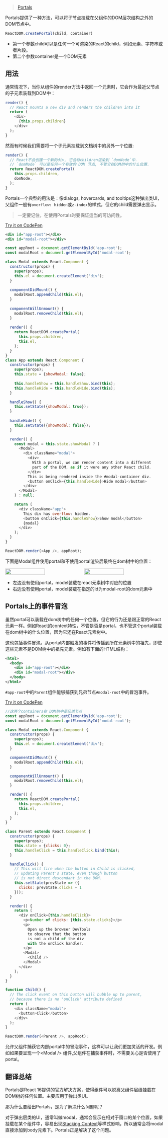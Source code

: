 >[Portals](https://reactjs.org/docs/portals.html)

Portals提供了一种方法，可以将子节点挂载在父组件的DOM层次结构之外的DOM节点中。

```javascript
ReactDOM.createPortal(child, container)
```

- 第一个参数child可以是任何一个可渲染的React的child，例如元素、字符串或者片段。
- 第二个参数container是一个DOM元素

## 用法

通常情况下，当你从组件的render方法中返回一个元素时，它会作为最近父节点的子元素装载到DOM中：

```javascript
render() {
  // React mounts a new div and renders the children into it
  return (
    <div>
      {this.props.children}
    </div>
  );
}
```

然而有时候我们需要将一个子元素挂载到文档树中的另外一个位置:

```javascript
render() {
  // React不会创建一个新的div, 它会将children渲染到 `domNode`中.
  // `domNode` 可以是任何一个有效的 DOM 节点, 不管它在DOM树中的什么位置.
  return ReactDOM.createPortal(
    this.props.children,
    domNode,
  );
}
```

Portals一个典型的用法是：像dialogs, hovercards, and tooltips这种弹出类UI，父组件一般有`overflow: hidden`或`z-index`的样式，但它的child需要弹出显示。

>一定要记住，在使用Portals时要保证适当的可访问性。


[Try it on CodePen](https://codepen.io/gaearon/pen/yzMaBd)

```xml
<div id="app-root"></div>
<div id="modal-root"></div>
```

```javascript
const appRoot = document.getElementById('app-root');
const modalRoot = document.getElementById('modal-root');

class Modal extends React.Component {
  constructor(props) {
    super(props);
    this.el = document.createElement('div');
  }
  
  componentDidMount() {
    modalRoot.appendChild(this.el);
  }
  
  componentWillUnmount() {
    modalRoot.removeChild(this.el);
  }
  
  render() {
    return ReactDOM.createPortal(
      this.props.children,
      this.el,
    );
  }
}
class App extends React.Component {
  constructor(props) {
    super(props);
    this.state = {showModal: false};
    
    this.handleShow = this.handleShow.bind(this);
    this.handleHide = this.handleHide.bind(this);
  }

  handleShow() {
    this.setState({showModal: true});
  }
  
  handleHide() {
    this.setState({showModal: false});
  }

  render() {
    const modal = this.state.showModal ? (
      <Modal>
        <div className="modal">
          <div>
            With a portal, we can render content into a different
            part of the DOM, as if it were any other React child.
          </div>
          This is being rendered inside the #modal-container div.
          <button onClick={this.handleHide}>Hide modal</button>
        </div>
      </Modal>
    ) : null;

    return (
      <div className="app">
        This div has overflow: hidden.
        <button onClick={this.handleShow}>Show modal</button>
        {modal}
      </div>
    );
  }
}

ReactDOM.render(<App />, appRoot);
```

下面是Modal组件使用portal和不使用portal渲染后最终在dom树中的位置：

<div style="display:flex;display:-webkit-flex;">
	<img src="../image/not_use_ portal.png" width="50%"/><img src="../image/use_ portal.png" width="50%"/>
</div>

- 左边没有使用portal，model装载在react元素树中对应的位置
- 右边没有使用portal，model装载在指定的id为modal-root的dom元素中

## Portals上的事件冒泡

虽然portal可以装载在dom树中的任何一个位置，但它的行为还是跟正常的React元素一样。例如React的context特性，不管是否是portal，也不管这个portal装载在dom树中的什么位置，因为它还在React元素树中。

这也包括事件冒泡。从portal内部触发的事件将传播到所在元素树中的祖先，即使这些元素不是DOM树中的祖先元素。例如有下面的HTML结构：

```xml
<html>
  <body>
    <div id="app-root"></div>
    <div id="modal-root"></div>
  </body>
</html>
```

`#app-root`中的`Parent`组件能够捕获到兄弟节点`#modal-root`中的冒泡事件。

[Try it on CodePen](https://codepen.io/gaearon/pen/jGBWpE)

```javascript
//这两个containers在 DOM树中是兄弟节点
const appRoot = document.getElementById('app-root');
const modalRoot = document.getElementById('modal-root');

class Modal extends React.Component {
  constructor(props) {
    super(props);
    this.el = document.createElement('div');
  }

  componentDidMount() {
    modalRoot.appendChild(this.el);
  }

  componentWillUnmount() {
    modalRoot.removeChild(this.el);
  }

  render() {
    return ReactDOM.createPortal(
      this.props.children,
      this.el,
    );
  }
}

class Parent extends React.Component {
  constructor(props) {
    super(props);
    this.state = {clicks: 0};
    this.handleClick = this.handleClick.bind(this);
  }

  handleClick() {
    // This will fire when the button in Child is clicked,
    // updating Parent's state, even though button
    // is not direct descendant in the DOM.
    this.setState(prevState => ({
      clicks: prevState.clicks + 1
    }));
  }

  render() {
    return (
      <div onClick={this.handleClick}>
        <p>Number of clicks: {this.state.clicks}</p>
        <p>
          Open up the browser DevTools
          to observe that the button
          is not a child of the div
          with the onClick handler.
        </p>
        <Modal>
          <Child />
        </Modal>
      </div>
    );
  }
}

function Child() {
  // The click event on this button will bubble up to parent,
  // because there is no 'onClick' attribute defined
  return (
    <div className="modal">
      <button>Click</button>
    </div>
  );
}

ReactDOM.render(<Parent />, appRoot);
``` 
允许父组件捕获它内部portal中的冒泡事件，这样可以让我们更加灵活的开发。例如如果要呈现一个&lt;Modal /> 组件,父组件在捕获事件时，不需要关心是否使用了portal。

## 翻译总结

Portals是React 16提供的官方解决方案，使得组件可以脱离父组件层级挂载在DOM树的任何位置。主要应用于弹出类UI。

那为什么要给出Portals，是为了解决什么问题呢？

对于弹出层类的UI，通常叫做modal，通常会显示在相对于窗口的某个位置，如果挂载在某个组件中，容易出现[Stacking Context](https://developer.mozilla.org/zh-CN/docs/Web/Guide/CSS/Understanding_z_index/The_stacking_context)等样式影响，所以通常会将modal直接添加到body元素下。Portals正是解决了这个问题。

